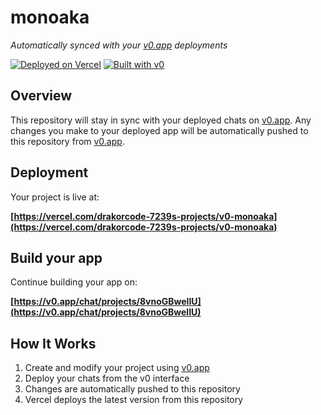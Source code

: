 # monoaka

*Automatically synced with your [v0.app](https://v0.app) deployments*

[![Deployed on Vercel](https://img.shields.io/badge/Deployed%20on-Vercel-black?style=for-the-badge&logo=vercel)](https://vercel.com/drakorcode-7239s-projects/v0-monoaka)
[![Built with v0](https://img.shields.io/badge/Built%20with-v0.app-black?style=for-the-badge)](https://v0.app/chat/projects/8vnoGBwelIU)

## Overview

This repository will stay in sync with your deployed chats on [v0.app](https://v0.app).
Any changes you make to your deployed app will be automatically pushed to this repository from [v0.app](https://v0.app).

## Deployment

Your project is live at:

**[https://vercel.com/drakorcode-7239s-projects/v0-monoaka](https://vercel.com/drakorcode-7239s-projects/v0-monoaka)**

## Build your app

Continue building your app on:

**[https://v0.app/chat/projects/8vnoGBwelIU](https://v0.app/chat/projects/8vnoGBwelIU)**

## How It Works

1. Create and modify your project using [v0.app](https://v0.app)
2. Deploy your chats from the v0 interface
3. Changes are automatically pushed to this repository
4. Vercel deploys the latest version from this repository
